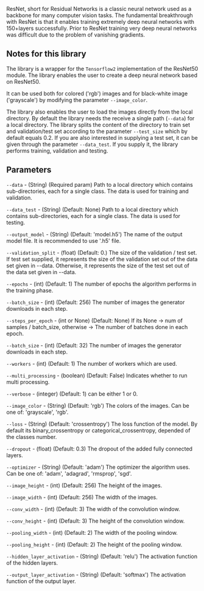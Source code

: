 ResNet, short for Residual Networks is a classic neural network used as a backbone for many computer vision tasks. The fundamental breakthrough with ResNet is that it enables training extremely deep neural networks with 150+layers successfully. Prior to ResNet training very deep neural networks was difficult due to the problem of vanishing gradients.

## Notes for this library
The library is a wrapper for the ``Tensorflow2`` implementation of the ResNet50 module. The library enables the user to create a deep neural network based on ResNet50.

It can be used both for colored ('rgb') images and for black-white image ('grayscale') by modifying the parameter ```--image_color```.

The library also enables the user to load the images directly from the local directory. By default the library needs the receive a single path (``--data``) for a local directory. The library splits the content of the directory to train set and validation/test set according to the parameter ```--test_size``` which by default equals 0.2. If you are also interested in supplying a test set, it can be given through the parameter ```--data_test```. If you supply it, the library performs training, validation and testing.

## Parameters

```--data``` - (String) (Required param) Path to a local directory which contains sub-directories, each for a single class. The data is used for training and validation.

```--data_test``` - (String) (Default: None) Path to a local directory which contains sub-directories, each for a single class. The data is used for testing. 

```--output_model``` - (String) (Default: 'model.h5') The name of the output model file. It is recommended to use '.h5' file.

```--validation_split``` - (float) (Default: 0.) The size of the validation / test set. If test set supplied, it represents the size of the validation set out of the data 
set given in --data. Otherwise, it represents the size of the test set out of the data set given in --data.

```--epochs``` - (int) (Default: 1) The number of epochs the algorithm performs in the training phase.

```--batch_size``` - (int) (Default: 256) The number of images the generator downloads in each step.

```--steps_per_epoch``` - (int or None) (Default: None) If its None -> num of samples / batch_size, otherwise -> The number of batches done in each epoch.

```--batch_size``` - (int) (Default: 32) The number of images the generator downloads in each step.

```--workers``` - (int) (Default: 1) The number of workers which are used.

```--multi_processing``` - (boolean) (Default: False) Indicates whether to run multi processing.

```--verbose``` - (integer) (Default: 1) can be either 1 or 0.

```--image_color``` - (String) (Default: 'rgb') The colors of the images. Can be one of: 'grayscale', 'rgb'.

```--loss``` - (String) (Default: 'crossentropy') The loss function of the model. By default its binary_crossentropy or categorical_crossentropy, depended of the classes number.

```--dropout``` - (float) (Default: 0.3) The dropout of the added fully connected layers.

```--optimizer``` - (String) (Default: 'adam') The optimizer the algorithm uses. Can be one of: 'adam', 'adagrad', 'rmsprop', 'sgd'.

```--image_height``` - (int) (Default: 256) The height of the images.

```--image_width``` - (int) (Default: 256) The width of the images.

```--conv_width``` - (int) (Default: 3) The width of the convolution window.

```--conv_height``` - (int) (Default: 3) The height of the convolution window.

```--pooling_width``` - (int) (Default: 2) The width of the pooling window.

```--pooling_height``` - (int) (Default: 2) The height of the pooling window.

```--hidden_layer_activation``` - (String) (Default: 'relu') The activation function of the hidden layers.

```--output_layer_activation``` - (String) (Default: 'softmax') The activation function of the output layer.
